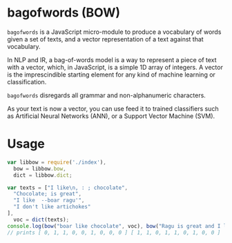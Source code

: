 # bagofwords (BOW)

`bagofwords` is a JavaScript micro-module to produce a vocabulary of words given a set of texts, and a vector representation of a text against that vocabulary.

In NLP and IR, a bag-of-words model is a way to represent a piece of text with a vector, which, in 
JavaScript, is a simple 1D array of integers.
A vector is the imprescindible starting element for any kind of machine learning or classification.

`bagofwords` disregards all grammar and non-alphanumeric characters.

As your text is now a vector, you can use feed it to trained classifiers such as Artificial Neural Networks (ANN), or a Support Vector Machine (SVM).

# Usage

```javascript
var libbow = require('./index'),
  bow = libbow.bow,
  dict = libbow.dict;

var texts = ["I like\n, : ; chocolate",
  "Chocolate; is great",
  "I like  --boar ragu'",
  "I don't like artichokes"
],
  voc = dict(texts);
console.log(bow("boar like chocolate", voc), bow("Ragu is great and I like it", voc));
// prints [ 0, 1, 1, 0, 0, 1, 0, 0, 0 ] [ 1, 1, 0, 1, 1, 0, 1, 0, 0 ]
```
